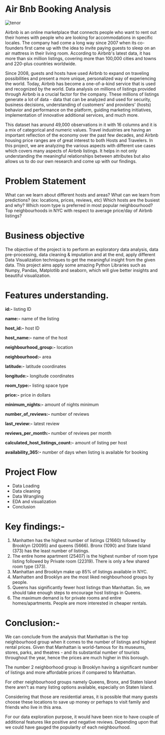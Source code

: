 # Air Bnb Booking Analysis

![tenor](https://tenor.com/view/airbnb-globe-gif-4896074.gif)

Airbnb is an online marketplace that connects people who want to rent out their homes with people who are looking for accommodations in specific locales.
The company had come a long way since 2007 when its co-founders first came up with the idea to invite paying guests to sleep on an air mattress in their living room. According to Airbnb's latest data, it has more than six million listings, covering more than 100,000 cities and towns and 220-plus countries worldwide.


Since 2008, guests and hosts have used Airbnb to expand on traveling possibilities and present a more unique, personalized way of experiencing the world. Today, Airbnb has become a one-of-a-kind service that is used and recognized by the world. Data analysis on millions of listings provided through Airbnb is a crucial factor for the company. These millions of listings generate a lot of data - data that can be analyzed and used for security, business decisions, understanding of customers' and providers' (hosts) behavior and performance on the platform, guiding marketing initiatives, implementation of innovative additional services, and much more.


This dataset has around 49,000 observations in it with 16 columns and it is a mix of categorical and numeric values.
Travel industries are having an important reflection of the economy over the past few decades, and Airbnb housing price ranges are of great interest to both Hosts and Travelers. In this project, we are analyzing the various aspects with different use cases which covers many aspects of Airbnb listings. It helps in not only understanding the meaningful relationships between attributes but also allows us to do our own research and come up with our findings.

# Problem Statement

What can we learn about different hosts and areas?
What can we learn from predictions? (ex: locations, prices, reviews, etc)
Which hosts are the busiest and why?
Which room type is preferred in most popular neighbourhood?
Top neighbourhoods in NYC with respect to average price/day of Airbnb listings?


# Business objective

The objective of the project is to perform an exploratory data analysis, data pre-processing, data cleaning & imputation and at the end, apply different Data Visualization techniques to get the meaningful insight from the given data. This project aims apply some amazing Python Libraries such as Numpy, Pandas, Matplotlib and seaborn, which will give better insights and beautiful visualization.

# Features understanding.

**id:-** listing ID

**name:-** name of the listing

**host_id:-** host ID

**host_name:-** name of the host

**neighbourhood_group:-** location

**neighbourhood:-** area

**latitude:-** latitude coordinates

**longitude:-** longitude coordinates

**room_type:-** listing space type

**price:-** price in dollars

**minimum_nights:-** amount of nights minimum

**number_of_reviews:-** number of reviews

**last_review:-** latest review

**reviews_per_month:-** number of reviews per month

**calculated_host_listings_count:-** amount of listing per host

**availability_365:-** number of days when listing is available for booking

# Project Flow

* Data Loading
* Data cleaning
* Data Wrangling
* EDA and visualization
* Conclusion

 # Key findings:-
1. Manhatten has the highest number of listings (21660) followed by Brooklyn (20095) and queens (5666). Bronx (1090) and State Island (373) has the least number of listings.
2. The entire home apartment (25407) is the highest number of room type listing followed by Private room (22319). There is only a few shared room type (373).
3. Manhattan and Brooklyn make up 85% of listings available in NYC.
4. Manhatten and Brooklyn are the most liked neighbourhood groups by people.
5. Queens has significantly fewer host listings than Manhattan. So, we should take enough steps to encourage host listings in Queens.
6. The maximum demand is for private rooms and entire homes/apartments. People are more interested in cheaper rentals.

 # Conclusion:-
We can conclude from the analysis that Manhattan is the top neighbourhood group when it comes to the number of listings and highest rental prices. Given that Manhattan is world-famous for its museums, stores, parks, and theatres - and its substantial number of tourists throughout the year, hence the prices are much higher in this borough.


The number 2 neighborhood group is Brooklyn having a significant number of listings and more affordable prices if compared to Manhattan.


For other neighbourhood groups namely Queens, Bronx, and Staten Island there aren't as many listing options available, especially on Staten Island.


Considering that those are residential areas, it is possible that many guests choose these locations to save up money or perhaps to visit family and friends who live in this area.


For our data exploration purpose, it would have been nice to have couple of additional features like positive and negative reviews. Depending upon that we could have gauged the popularity of each neighbourhood.
